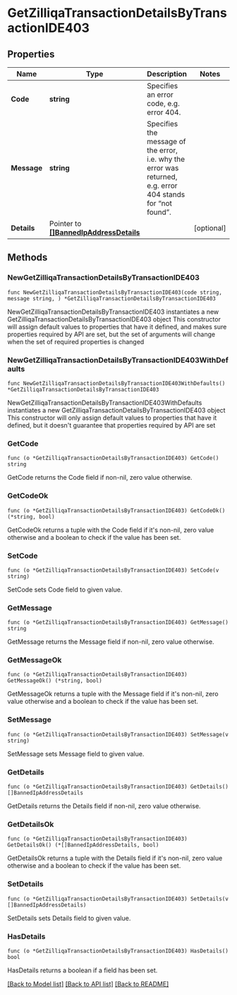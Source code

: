 # GetZilliqaTransactionDetailsByTransactionIDE403

## Properties

Name | Type | Description | Notes
------------ | ------------- | ------------- | -------------
**Code** | **string** | Specifies an error code, e.g. error 404. | 
**Message** | **string** | Specifies the message of the error, i.e. why the error was returned, e.g. error 404 stands for “not found”. | 
**Details** | Pointer to [**[]BannedIpAddressDetails**](BannedIpAddressDetails.md) |  | [optional] 

## Methods

### NewGetZilliqaTransactionDetailsByTransactionIDE403

`func NewGetZilliqaTransactionDetailsByTransactionIDE403(code string, message string, ) *GetZilliqaTransactionDetailsByTransactionIDE403`

NewGetZilliqaTransactionDetailsByTransactionIDE403 instantiates a new GetZilliqaTransactionDetailsByTransactionIDE403 object
This constructor will assign default values to properties that have it defined,
and makes sure properties required by API are set, but the set of arguments
will change when the set of required properties is changed

### NewGetZilliqaTransactionDetailsByTransactionIDE403WithDefaults

`func NewGetZilliqaTransactionDetailsByTransactionIDE403WithDefaults() *GetZilliqaTransactionDetailsByTransactionIDE403`

NewGetZilliqaTransactionDetailsByTransactionIDE403WithDefaults instantiates a new GetZilliqaTransactionDetailsByTransactionIDE403 object
This constructor will only assign default values to properties that have it defined,
but it doesn't guarantee that properties required by API are set

### GetCode

`func (o *GetZilliqaTransactionDetailsByTransactionIDE403) GetCode() string`

GetCode returns the Code field if non-nil, zero value otherwise.

### GetCodeOk

`func (o *GetZilliqaTransactionDetailsByTransactionIDE403) GetCodeOk() (*string, bool)`

GetCodeOk returns a tuple with the Code field if it's non-nil, zero value otherwise
and a boolean to check if the value has been set.

### SetCode

`func (o *GetZilliqaTransactionDetailsByTransactionIDE403) SetCode(v string)`

SetCode sets Code field to given value.


### GetMessage

`func (o *GetZilliqaTransactionDetailsByTransactionIDE403) GetMessage() string`

GetMessage returns the Message field if non-nil, zero value otherwise.

### GetMessageOk

`func (o *GetZilliqaTransactionDetailsByTransactionIDE403) GetMessageOk() (*string, bool)`

GetMessageOk returns a tuple with the Message field if it's non-nil, zero value otherwise
and a boolean to check if the value has been set.

### SetMessage

`func (o *GetZilliqaTransactionDetailsByTransactionIDE403) SetMessage(v string)`

SetMessage sets Message field to given value.


### GetDetails

`func (o *GetZilliqaTransactionDetailsByTransactionIDE403) GetDetails() []BannedIpAddressDetails`

GetDetails returns the Details field if non-nil, zero value otherwise.

### GetDetailsOk

`func (o *GetZilliqaTransactionDetailsByTransactionIDE403) GetDetailsOk() (*[]BannedIpAddressDetails, bool)`

GetDetailsOk returns a tuple with the Details field if it's non-nil, zero value otherwise
and a boolean to check if the value has been set.

### SetDetails

`func (o *GetZilliqaTransactionDetailsByTransactionIDE403) SetDetails(v []BannedIpAddressDetails)`

SetDetails sets Details field to given value.

### HasDetails

`func (o *GetZilliqaTransactionDetailsByTransactionIDE403) HasDetails() bool`

HasDetails returns a boolean if a field has been set.


[[Back to Model list]](../README.md#documentation-for-models) [[Back to API list]](../README.md#documentation-for-api-endpoints) [[Back to README]](../README.md)


